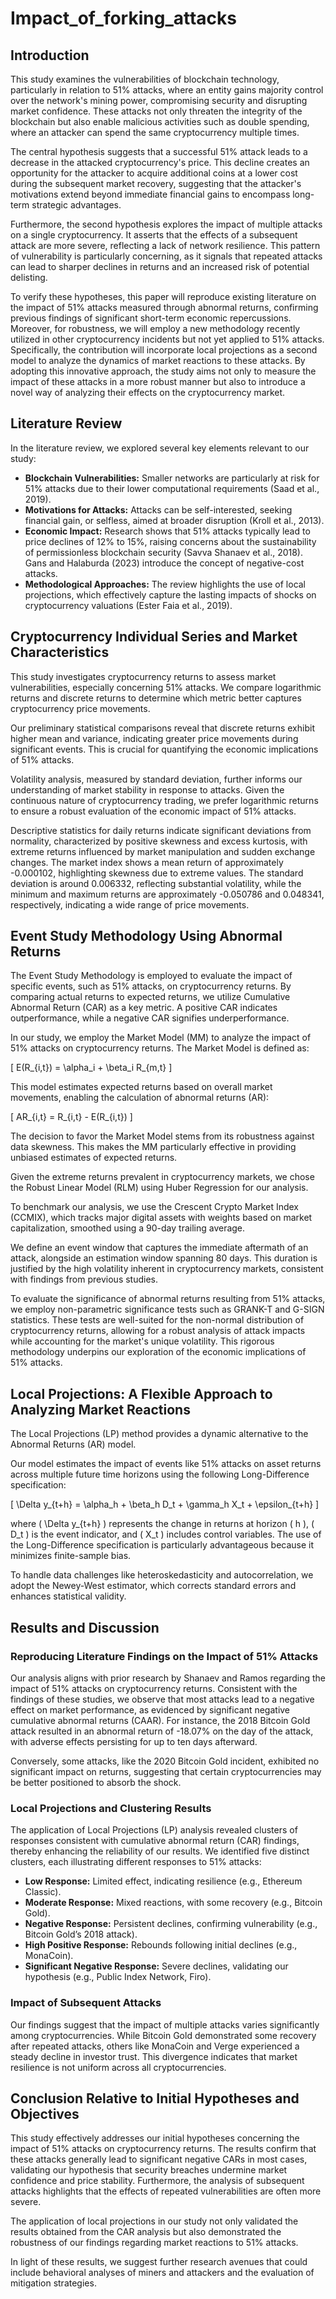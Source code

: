 # Impact_of_forking_attacks

## Introduction

This study examines the vulnerabilities of blockchain technology, particularly in relation to 51% attacks, where an entity gains majority control over the network's mining power, compromising security and disrupting market confidence. These attacks not only threaten the integrity of the blockchain but also enable malicious activities such as double spending, where an attacker can spend the same cryptocurrency multiple times.

The central hypothesis suggests that a successful 51% attack leads to a decrease in the attacked cryptocurrency's price. This decline creates an opportunity for the attacker to acquire additional coins at a lower cost during the subsequent market recovery, suggesting that the attacker's motivations extend beyond immediate financial gains to encompass long-term strategic advantages.

Furthermore, the second hypothesis explores the impact of multiple attacks on a single cryptocurrency. It asserts that the effects of a subsequent attack are more severe, reflecting a lack of network resilience. This pattern of vulnerability is particularly concerning, as it signals that repeated attacks can lead to sharper declines in returns and an increased risk of potential delisting.

To verify these hypotheses, this paper will reproduce existing literature on the impact of 51% attacks measured through abnormal returns, confirming previous findings of significant short-term economic repercussions. Moreover, for robustness, we will employ a new methodology recently utilized in other cryptocurrency incidents but not yet applied to 51% attacks. Specifically, the contribution will incorporate local projections as a second model to analyze the dynamics of market reactions to these attacks. By adopting this innovative approach, the study aims not only to measure the impact of these attacks in a more robust manner but also to introduce a novel way of analyzing their effects on the cryptocurrency market.

## Literature Review

In the literature review, we explored several key elements relevant to our study:

- **Blockchain Vulnerabilities:** Smaller networks are particularly at risk for 51% attacks due to their lower computational requirements (Saad et al., 2019).
- **Motivations for Attacks:** Attacks can be self-interested, seeking financial gain, or selfless, aimed at broader disruption (Kroll et al., 2013).
- **Economic Impact:** Research shows that 51% attacks typically lead to price declines of 12% to 15%, raising concerns about the sustainability of permissionless blockchain security (Savva Shanaev et al., 2018). Gans and Halaburda (2023) introduce the concept of negative-cost attacks.
- **Methodological Approaches:** The review highlights the use of local projections, which effectively capture the lasting impacts of shocks on cryptocurrency valuations (Ester Faia et al., 2019).

## Cryptocurrency Individual Series and Market Characteristics

This study investigates cryptocurrency returns to assess market vulnerabilities, especially concerning 51% attacks. We compare logarithmic returns and discrete returns to determine which metric better captures cryptocurrency price movements.

Our preliminary statistical comparisons reveal that discrete returns exhibit higher mean and variance, indicating greater price movements during significant events. This is crucial for quantifying the economic implications of 51% attacks.

Volatility analysis, measured by standard deviation, further informs our understanding of market stability in response to attacks. Given the continuous nature of cryptocurrency trading, we prefer logarithmic returns to ensure a robust evaluation of the economic impact of 51% attacks.

Descriptive statistics for daily returns indicate significant deviations from normality, characterized by positive skewness and excess kurtosis, with extreme returns influenced by market manipulation and sudden exchange changes. The market index shows a mean return of approximately -0.000102, highlighting skewness due to extreme values. The standard deviation is around 0.006332, reflecting substantial volatility, while the minimum and maximum returns are approximately -0.050786 and 0.048341, respectively, indicating a wide range of price movements.

## Event Study Methodology Using Abnormal Returns

The Event Study Methodology is employed to evaluate the impact of specific events, such as 51% attacks, on cryptocurrency returns. By comparing actual returns to expected returns, we utilize Cumulative Abnormal Return (CAR) as a key metric. A positive CAR indicates outperformance, while a negative CAR signifies underperformance.

In our study, we employ the Market Model (MM) to analyze the impact of 51% attacks on cryptocurrency returns. The Market Model is defined as:

\[ E(R_{i,t}) = \alpha_i + \beta_i R_{m,t} \]

This model estimates expected returns based on overall market movements, enabling the calculation of abnormal returns (AR):

\[ AR_{i,t} = R_{i,t} - E(R_{i,t}) \]

The decision to favor the Market Model stems from its robustness against data skewness. This makes the MM particularly effective in providing unbiased estimates of expected returns.

Given the extreme returns prevalent in cryptocurrency markets, we chose the Robust Linear Model (RLM) using Huber Regression for our analysis.

To benchmark our analysis, we use the Crescent Crypto Market Index (CCMIX), which tracks major digital assets with weights based on market capitalization, smoothed using a 90-day trailing average.

We define an event window that captures the immediate aftermath of an attack, alongside an estimation window spanning 80 days. This duration is justified by the high volatility inherent in cryptocurrency markets, consistent with findings from previous studies.

To evaluate the significance of abnormal returns resulting from 51% attacks, we employ non-parametric significance tests such as GRANK-T and G-SIGN statistics. These tests are well-suited for the non-normal distribution of cryptocurrency returns, allowing for a robust analysis of attack impacts while accounting for the market's unique volatility. This rigorous methodology underpins our exploration of the economic implications of 51% attacks.

## Local Projections: A Flexible Approach to Analyzing Market Reactions

The Local Projections (LP) method provides a dynamic alternative to the Abnormal Returns (AR) model.

Our model estimates the impact of events like 51% attacks on asset returns across multiple future time horizons using the following Long-Difference specification:

\[ \Delta y_{t+h} = \alpha_h + \beta_h D_t + \gamma_h X_t + \epsilon_{t+h} \]

where \( \Delta y_{t+h} \) represents the change in returns at horizon \( h \), \( D_t \) is the event indicator, and \( X_t \) includes control variables. The use of the Long-Difference specification is particularly advantageous because it minimizes finite-sample bias.

To handle data challenges like heteroskedasticity and autocorrelation, we adopt the Newey-West estimator, which corrects standard errors and enhances statistical validity.

## Results and Discussion

### Reproducing Literature Findings on the Impact of 51% Attacks

Our analysis aligns with prior research by Shanaev and Ramos regarding the impact of 51% attacks on cryptocurrency returns. Consistent with the findings of these studies, we observe that most attacks lead to a negative effect on market performance, as evidenced by significant negative cumulative abnormal returns (CAAR). For instance, the 2018 Bitcoin Gold attack resulted in an abnormal return of -18.07% on the day of the attack, with adverse effects persisting for up to ten days afterward.

Conversely, some attacks, like the 2020 Bitcoin Gold incident, exhibited no significant impact on returns, suggesting that certain cryptocurrencies may be better positioned to absorb the shock.

### Local Projections and Clustering Results

The application of Local Projections (LP) analysis revealed clusters of responses consistent with cumulative abnormal return (CAR) findings, thereby enhancing the reliability of our results. We identified five distinct clusters, each illustrating different responses to 51% attacks:

- **Low Response:** Limited effect, indicating resilience (e.g., Ethereum Classic).
- **Moderate Response:** Mixed reactions, with some recovery (e.g., Bitcoin Gold).
- **Negative Response:** Persistent declines, confirming vulnerability (e.g., Bitcoin Gold’s 2018 attack).
- **High Positive Response:** Rebounds following initial declines (e.g., MonaCoin).
- **Significant Negative Response:** Severe declines, validating our hypothesis (e.g., Public Index Network, Firo).

### Impact of Subsequent Attacks

Our findings suggest that the impact of multiple attacks varies significantly among cryptocurrencies. While Bitcoin Gold demonstrated some recovery after repeated attacks, others like MonaCoin and Verge experienced a steady decline in investor trust. This divergence indicates that market resilience is not uniform across all cryptocurrencies.

## Conclusion Relative to Initial Hypotheses and Objectives

This study effectively addresses our initial hypotheses concerning the impact of 51% attacks on cryptocurrency returns. The results confirm that these attacks generally lead to significant negative CARs in most cases, validating our hypothesis that security breaches undermine market confidence and price stability. Furthermore, the analysis of subsequent attacks highlights that the effects of repeated vulnerabilities are often more severe.

The application of local projections in our study not only validated the results obtained from the CAR analysis but also demonstrated the robustness of our findings regarding market reactions to 51% attacks.

In light of these results, we suggest further research avenues that could include behavioral analyses of miners and attackers and the evaluation of mitigation strategies.
